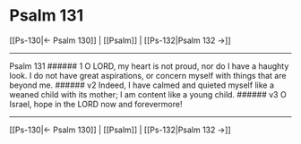 # Psalm 131

[[Ps-130|← Psalm 130]] | [[Psalm]] | [[Ps-132|Psalm 132 →]]
***

Psalm 131 ###### 1 O LORD, my heart is not proud, nor do I have a haughty look. I do not have great aspirations, or concern myself with things that are beyond me. ###### v2 Indeed, I have calmed and quieted myself like a weaned child with its mother; I am content like a young child. ###### v3 O Israel, hope in the LORD now and forevermore!

***
[[Ps-130|← Psalm 130]] | [[Psalm]] | [[Ps-132|Psalm 132 →]]
